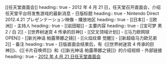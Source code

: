 [[任天堂直面会]]
heading:: true
	- 2012 年 4 月 21 日，任天堂召开直面会，介绍任天堂平台将发售游戏的最新消息
	- 日版标题
	  heading:: true
		- Nintendo Direct 2012.4.21 プレゼンテーション映像
	- 播放地区
	  heading:: true
		- [[日本]]
		- [[欧洲]]
	- 主持人
	  heading:: true
		- [[岩田聪]]
	- 主要内容
	  heading:: true
		- [[宝可梦 黑 2 / 白 2]]
		- [[世界树迷宫 4 传承的巨神]]
		- [[交叉领域计划]]
		- [[马力欧网球 OPEN]]
		- [[新光神话 帕露蒂娜之镜]]
		- [[火焰纹章 觉醒]]
		- [[新超级马力欧兄弟 2]]
	- 备注
	  heading:: true
		- 日版直面会结束后，有《[[世界树迷宫 4 传承的巨神]]》、《[[卡片召唤师]]》和《[[新光神话 帕露蒂娜之镜]]》的介绍视频
	- 外部链接
	  heading:: true
		- [2012 年 4 月 21 日任天堂直面会](https://www.bilibili.com/video/BV1AE41117XR/)